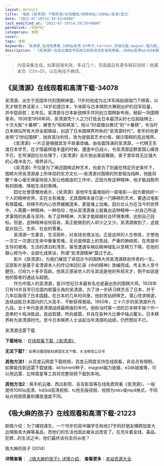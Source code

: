 ```yaml
---
layout: default
title: '电影《吴清源》下载资源/在线播放/视频地址/1080p/高清/蓝光'
date: "2021-07-10T14:39:55+0800"
last_modified_at: "2021-07-10T14:39:55+0800"
permalink: /34078/
categories: 电影
cover:
tags: 电影
keywords: '吴清源,在线免费看,1080p高清,bt种子,torrent,百度云盘,magnet,磁力链,迅雷下载资源'
description: '《吴清源》在线云播放手机西瓜影院吉吉影音免费看，1080p高清bd/hd未删减完整版和tc抢先枪版，mkv/mp4格式，附带bt/torrent种子、magnet/磁力链、百度云盘、网盘资源迅雷下载链接'
---
```


>内容采集生成，如果链接失效，多试几个，页面最后有更多精彩视频！收藏本页（Ctrl+D)，以后再找不麻烦。


## 《吴清源》在线观看和高清下载-34078

吴清源，出生于民国年代的围棋神童。11岁的他成为北洋军阀段祺瑞门下棋客，以天才棋艺养活家人；14岁初渡日本，乍来即与日本棋院大赛刚出炉的冠军较量，并中盘获胜；五年后，吴清源与日本新锐棋手共同创立围棋新布局，掀起一场围棋革命。1939至1956年间，吴清源凭个人之力打低全日本最顶尖的七位超级棋士，十次大胜“十番棋&rdquo;，被誉为“昭和棋圣”。他以&ldquo;95盘擂台赛式&rdquo;的&ldquo;十番棋&rdquo;，令当时日本棋坛所有大师全部降级，创造了日本围棋界所称的“吴清源时代&rdquo;。老年的他更发明&ldquo;21世纪围棋”，抛弃其功利性，改为提倡其艺术价值，揭示围棋的高远境界。<br />　　《吴清源》一片正是根据其生平故事改编。由张震饰演的吴清源，一代棋王东渡日本学艺，在才情最辉煌丰盛的时候，遭逢中日战火，令吴清源这颗爱国心痛苦不已，在导演田壮壮处理下，《吴清源》全片拍出美丽雅致，骨子里却具无比强大的心理冲击力，境界非凡。<br />　　《吴清源》不仅是为了阐述围棋这种艺术，也是为了刻画在特定历史条件下，围棋大师吴清源身上所体现的东方文化──吴清源对围棋的热爱相当纯粹，他能将整个身心毫无保留地投入到让他痴迷的工作中，正因为有这种精神，他才能战胜所有的困难、挣脱生活的束缚。<br />　　田壮壮曾感慨地表示，《吴清源》是他毕生最难拍的一部电影──因为要拍好一个人的精神世界，实在太有难度，尤其围棋本身已是一门静穆的艺术，要透过电影有限篇幅，将棋手的内心世界娓娓道来，更是难上加难。田壮壮认为在当今的世界中，人需要一种精神，一种信仰；他从吴清源身上就看出这种精神──对自己所追求事情的执着与坚持。有了这种精神，大家才能超越社会环境束缚，达到自己目标。但是，这种精神谈何容易，真正能做到的人却少之又少。吴清源做到了，这就是对自己、生命、社会的尊重。<br />　　吴清源一生寡言，生活简朴，对金钱也很淡泊。正是这样的人生修炼，才使他一次又一次渡过生命中重重苦难。无论是棋盘上的苦战、严重的肺结核，在夹缝中生存的艰难、生活的漂泊和清苦，甚至遭遇车祸后精神错乱以至棋力下降，在他的静心修为中，全部化成笑谈，所谓&ldquo;吴清源精神&rdquo;莫过于此。<br />　　影片《吴清源》，为我们展现了卓冠古今的围棋大师吴清源跌宕传奇的一生。这部影片是基于吴清源本人的传记体回忆录《中的精神》改编而成。传主本人至今健在，已经九十多岁高龄。他真正感染世人的与其说是他的布局天才，倒不如说是他的智者的通达与超脱。<br />　　作为中国人的吴清源，是20世纪日本最有名也是最出色的围棋大师。1928年只有14岁且早已在国内崭露头角的吴清源，为了进一步研习棋艺去了日本，并于几年后取得了日本国籍。在日本的几年时间里，他刻苦钻研棋艺，潜心悟求棋道，连续战胜日本国内的几大高手，不断获得晋级。1950年，三十六岁的吴清源升为九段。五十年代是吴清源战绩最辉煌的年代。他和当时第一流的日本棋手挨个作一连串的十局决胜战，连战皆捷，所向披靡，并且在各种大比赛中独占鳌头。日本棋界称为吴清源时代。至今日本棋界人士谈起当年清源的战绩，仍然赞叹不已。


吴清源迅雷下载

**下载地址**： [在线观看下载 《吴清源》](https://www.993dy.com//vod-detail-id-14835.html) 


**无法下载?**：`如果迅雷因版权原因无法下载，关注微信公众号 `

**其他方法1**：从百度云网盘下载视频，百度云网盘支持在线观看，非会员有限制，如果能找到迅雷下载链接、bt/torrent种子、magnet磁力链接、e2dk链接等，可以用迅雷、比特彗星等工具将完整视频下载到本地。

**其他方法2**：用手机云播、西瓜影院、吉吉影音等在线免费观看《吴清源》，一般提供1080p高清、hd/bd高清视频、tc抢先版视频，视频为mkv或mp4格式，不同站点视频质量和播放速度不同。


## 《吸大麻的孩子》在线观看和高清下载-21223

剧情介绍：为了赚钱谋生，一个18岁的高中辍学生和他27岁的好朋友横跨加拿大边境贩卖大麻等毒品，而他们的生活也因此被永远改变了。在充斥着金钱、毒品、犯罪...的生活之中，他们最终该何去何从呢？


吸大麻的孩子 (2014)

**详情查看**： [《吸大麻的孩子》详情介绍](/movie/21223/)， **查看更多**：[本站资源大全](/movie/t/all/)

